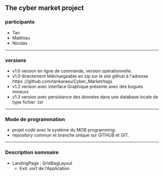 The cyber market project
---
### participants
- Tan
- Matthieu
- Nicolas
---
### versions
- v1.0 version en ligne de commande, version opérationnelle.
- v1.0 directement téléchargeable en zip sur le site github à l'adresse https
://github.com/tankarasu/Cyber_Market/tags
- v1.2 version avec interface Graphique présente avec des bogues mineurs
- v1.3 version avec persistance des données dans une database locale de type
 fichier .txt
---
### Mode de programmation
- projet codé avec le système du MOB programming.
- repository commun et branche unique sur GITHUB et GIT.
---
### Description sommaire
- LandingPage : GridBagLayout
    - Exit: sort de l'Application
